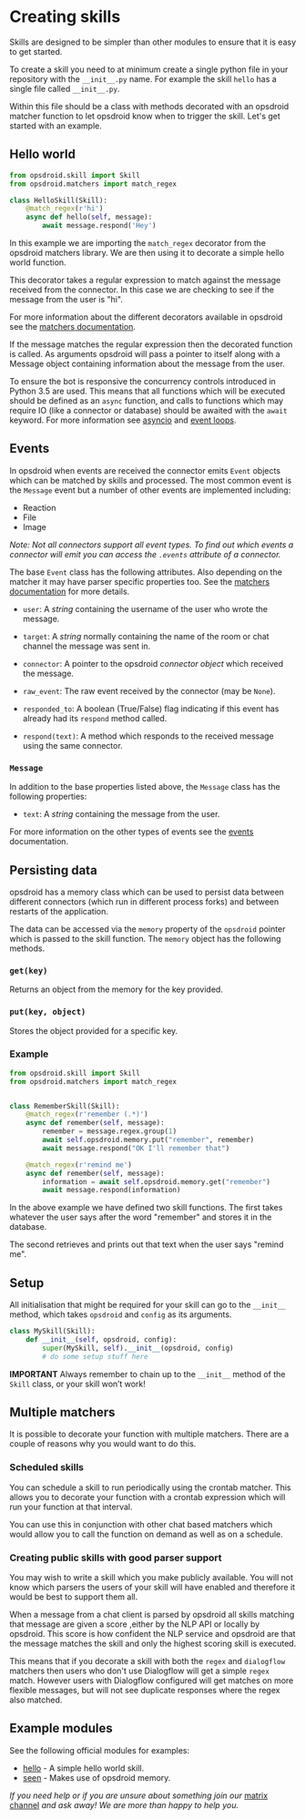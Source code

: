 # Creating skills

Skills are designed to be simpler than other modules to ensure that it is easy to get started.

To create a skill you need to at minimum create a single python file in your repository with the `__init__.py` name. For example the skill `hello` has a single file called `__init__.py`.

Within this file should be a class with methods decorated with an opsdroid matcher function to let opsdroid know when to trigger the skill. Let's get started with an example.

## Hello world

```python
from opsdroid.skill import Skill
from opsdroid.matchers import match_regex

class HelloSkill(Skill):
    @match_regex(r'hi')
    async def hello(self, message):
        await message.respond('Hey')
```

In this example we are importing the `match_regex` decorator from the opsdroid matchers library. We are then using it to decorate a simple hello world function.

This decorator takes a regular expression to match against the message received from the connector. In this case we are checking to see if the message from the user is "hi".

For more information about the different decorators available in opsdroid see the [matchers documentation](../tutorials/introduction.md#matchers-available).

If the message matches the regular expression then the decorated function is called. As arguments opsdroid will pass a pointer to itself along with a Message object containing information about the message from the user.

To ensure the bot is responsive the concurrency controls introduced in Python 3.5 are used. This means that all functions which will be executed should be defined as an `async` function, and calls to functions which may require IO (like a connector or database) should be awaited with the `await` keyword. For more information see [asyncio](https://docs.python.org/3/library/asyncio.html) and [event loops](https://docs.python.org/3/library/asyncio-eventloop.html).

## Events

In opsdroid when events are received the connector emits `Event` objects which can be matched by skills and processed. The most common event is the `Message` event but a number of other events are implemented including:

* Reaction
* File
* Image

_Note: Not all connectors support all event types. To find out which events a connector will emit you can access the `.events` attribute of a connector._


The base `Event` class has the following attributes. Also depending on the matcher it may have parser specific properties too. See the [matchers documentation](tutorials/introduction.md#matchers-available) for more details.


* `user`: A _string_ containing the username of the user who wrote the message.

* `target`: A _string_ normally containing the name of the room or chat channel the message was sent in.

* `connector`: A pointer to the opsdroid _connector object_ which received the message.

* `raw_event`: The raw event received by the connector (may be `None`).

* `responded_to`: A boolean (True/False) flag indicating if this event has already had its `respond` method called.

* `respond(text)`: A method which responds to the received message using the same connector.


### `Message`

In addition to the base properties listed above, the `Message` class has the following properties:

* `text`: A _string_ containing the message from the user.


For more information on the other types of events see the [events](events.md) documentation.

## Persisting data

opsdroid has a memory class which can be used to persist data between different connectors (which run in different process forks) and between restarts of the application.

The data can be accessed via the `memory` property of the `opsdroid` pointer which is passed to the skill function. The `memory` object has the following methods.

### `get(key)`

Returns an object from the memory for the key provided.

### `put(key, object)`

Stores the object provided for a specific key.

### Example

```python
from opsdroid.skill import Skill
from opsdroid.matchers import match_regex


class RememberSkill(Skill):
    @match_regex(r'remember (.*)')
    async def remember(self, message):
        remember = message.regex.group(1)
        await self.opsdroid.memory.put("remember", remember)
        await message.respond("OK I'll remember that")

    @match_regex(r'remind me')
    async def remember(self, message):
        information = await self.opsdroid.memory.get("remember")
        await message.respond(information)
```

In the above example we have defined two skill functions. The first takes whatever the user says after the word "remember" and stores it in the database.

The second retrieves and prints out that text when the user says "remind me".

## Setup

All initialisation that might be required for your skill can go to the `__init__` method, which takes `opsdroid` and `config` as its arguments.

```python
class MySkill(Skill):
    def __init__(self, opsdroid, config):
        super(MySkill, self).__init__(opsdroid, config)
        # do some setup stuff here
```

**IMPORTANT** Always remember to chain up to the `__init__` method of the `Skill` class, or your skill won’t work!

## Multiple matchers

It is possible to decorate your function with multiple matchers. There are a couple of reasons why you would want to do this.

### Scheduled skills

You can schedule a skill to run periodically using the crontab matcher. This allows you to decorate your function with a crontab expression which will run your function at that interval.

You can use this in conjunction with other chat based matchers which would allow you to call the function on demand as well as on a schedule.

### Creating public skills with good parser support

You may wish to write a skill which you make publicly available. You will not know which parsers the users of your skill will have enabled and therefore it would be best to support them all.

When a message from a chat client is parsed by opsdroid all skills matching that message are given a score ,either by the NLP API or locally by opsdroid. This score is how confident the NLP service and opsdroid are that the message matches the skill and only the highest scoring skill is executed.

This means that if you decorate a skill with both the `regex` and `dialogflow` matchers then users who don't use Dialogflow will get a simple `regex` match. However users with Dialogflow configured will get matches on more flexible messages, but will not see duplicate responses where the regex also matched.

## Example modules

See the following official modules for examples:

 * [hello](https://github.com/opsdroid/skill-hello) - A simple hello world skill.
 * [seen](https://github.com/opsdroid/skill-seen) - Makes use of opsdroid memory.

*If you need help or if you are unsure about something join our* [matrix channel](https://riot.im/app/#/room/#opsdroid-general:matrix.org) *and ask away! We are more than happy to help you.*
